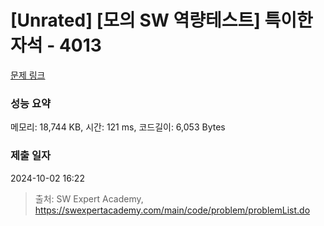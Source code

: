 # [Unrated] [모의 SW 역량테스트] 특이한 자석 - 4013 

[문제 링크](https://swexpertacademy.com/main/code/problem/problemDetail.do?contestProbId=AWIeV9sKkcoDFAVH) 

### 성능 요약

메모리: 18,744 KB, 시간: 121 ms, 코드길이: 6,053 Bytes

### 제출 일자

2024-10-02 16:22



> 출처: SW Expert Academy, https://swexpertacademy.com/main/code/problem/problemList.do